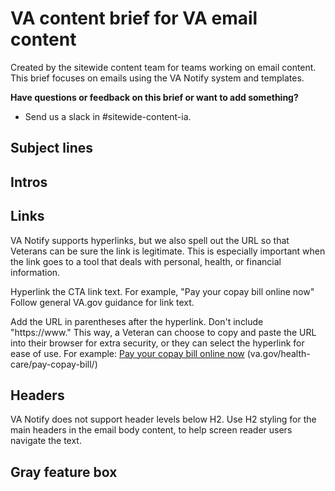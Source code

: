 # VA content brief for VA email content

Created by the sitewide content team for teams working on email content. This brief focuses on emails using the VA Notify system and templates.

**Have questions or feedback on this brief or want to add something?**
- Send us a slack in #sitewide-content-ia.

## Subject lines

## Intros

## Links
VA Notify supports hyperlinks, but we also spell out the URL so that Veterans can be sure the link is legitimate. This is especially important when the link goes to a tool that deals with personal, health, or financial information. 

Hyperlink the CTA link text. For example, "Pay your copay bill online now" 
Follow general VA.gov guidance for link text. 

Add the URL in parentheses after the hyperlink. Don't include "https://www." This way, a Veteran can choose to copy and paste the URL into their browser for extra security, or they can select the hyperlink for ease of use. 
For example:
[Pay your copay bill online now](https://www.va.gov/health-care/pay-copay-bill/)
(va.gov/health-care/pay-copay-bill/)

## Headers
VA Notify does not support header levels below H2. Use H2 styling for the main headers in the email body content, to help screen reader users navigate the text. 

## Gray feature box
